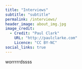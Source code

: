 ```yaml
---
title: "Interviews"
subtitle: "subtitle"
permalink: /interviews/
header_image: about_img.jpg
image_credit: 
  - Credit: "Paul Clark"
    URL: "http://paulclarke.com"
    Licence: "CC BY-NC"
social_links: true
---
```


<section class="interviews">
	<div class="content">
		worrrrrdssss
	</div>
</section>